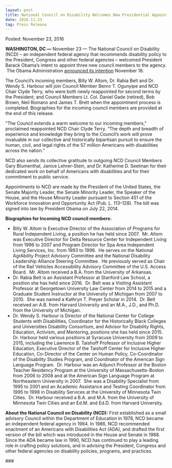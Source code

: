 ```yaml
---
layout: post
title: National Council on Disability Welcomes New Presidential Appointees
date: 2016-11-23
tag: Press Release
---
```

Posted: November 23, 2016

**WASHINGTON, DC —** November 23 — The National Council on Disability (NCD) – an independent federal agency that recommends disability policy to the President, Congress and other federal agencies – welcomed President Barack Obama’s intent to appoint three new council members to the agency.  The Obama Administration [announced its intention](https://www.whitehouse.gov/the-press-office/2016/11/18/president-obama-announces-more-key-administration-posts) November 18.

The Council’s incoming members, Billy W. Altom, Dr. Rabia Belt and Dr. Wendy S. Harbour will join Council Member Benro T. Ogunyipe and NCD Chair Clyde Terry, who were both newly reappointed for second terms by the President; and Council Members Lt. Col. Daniel Gade (retired), Bob Brown, Neil Romano and James T. Brett when the appointment process is completed. Biographies for the incoming council members are provided at the end of this release.

"The Council extends a warm welcome to our incoming members," proclaimed reappointed NCD Chair Clyde Terry. “The depth and breadth of experience and knowledge they bring to the Council’s work will prove invaluable in our collective and historically bipartisan pursuit to ensure the human, civil, and legal rights of the 57 million Americans with disabilities across the nation.”

NCD also sends its collective gratitude to outgoing NCD Council Members Gary Blumenthal, Janice Lehrer-Stein, and Dr. Katherine D. Seelman for their dedicated work on behalf of Americans with disabilities and for their commitment to public service.

Appointments to NCD are made by the President of the United States, the Senate Majority Leader, the Senate Minority Leader, the Speaker of the House, and the House Minority Leader pursuant to Section 451 of the Workforce Innovation and Opportunity Act (Pub. L. 113–128). The bill was signed into law by President Obama on July 22, 2014.

**Biographies for Incoming NCD council members:**

* Billy W. Altom is Executive Director of the Association of Programs for Rural Independent Living, a position he has held since 2007.  Mr. Altom was Executive Director for Delta Resource Center for Independent Living from 1996 to 2007 and Program Director for Spa Area Independent Living Services, Inc. from 1993 to 1996.  He serves on the National AgrAbility Project Advisory Committee and the National Disability Leadership Alliance Steering Committee.  He previously served as Chair of the Rail Vehicles Accessibility Advisory Committee of the U.S. Access Board.  Mr. Altom received a B.A. from the University of Arkansas.
* Dr. Rabia Belt is an Assistant Professor at Stanford Law School, a position she has held since 2016.  Dr. Belt was a Visiting Assistant Professor at Georgetown University Law Center from 2014 to 2015 and a Graduate Student Instructor at the University of Michigan from 2007 to 2010.  She was named a Kathryn T. Preyer Scholar in 2014.  Dr. Belt received an A.B. from Harvard University and an M.A., J.D., and Ph.D. from the University of Michigan.
* Dr. Wendy S. Harbour is Director of the National Center for College Students with Disabilities, Coordinator for the Historically Black Colleges and Universities Disability Consortium, and Advisor for Disability Rights, Education, Activism, and Mentoring, positions she has held since 2015.  Dr. Harbour held various positions at Syracuse University from 2009 to 2015, including the Lawrence B. Taishoff Professor of Inclusive Higher Education, Executive Director of the Taishoff Center for Inclusive Higher Education, Co-Director of the Center on Human Policy, Co-Coordinator of the Disability Studies Program, and Coordinator of the American Sign Language Program.  Dr. Harbour was an Adjunct Professor at the Boston Teacher Residency Program at the University of Massachusetts-Boston from 2006 to 2008 and at the American Sign Language Program at Northeastern University in 2007.  She was a Disability Specialist from 1995 to 2001 and an Academic Assistance and Testing Coordinator from 1995 to 1998 in Disability Services at the University of Minnesota Twin Cities.  Dr. Harbour received a B.A. and M.A. from the University of Minnesota Twin Cities and an Ed.M. and Ed.D. from Harvard University.

**About the National Council on Disability (NCD):** First established as a small advisory Council within the Department of Education in 1978, NCD became an independent federal agency in 1984. In 1986, NCD recommended enactment of an Americans with Disabilities Act (ADA), and drafted the first version of the bill which was introduced in the House and Senate in 1988. Since the ADA became law in 1990, NCD has continued to play a leading role in crafting policy solutions, and in advising the President, Congress and other federal agencies on disability policies, programs, and practices.

\###